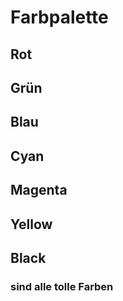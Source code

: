 # Farbpalette

## Rot
## Grün
## Blau <br>
## Cyan
## Magenta
## Yellow
## Black

### sind alle tolle Farben
